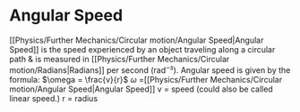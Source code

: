 # Angular Speed
[[Physics/Further Mechanics/Circular motion/Angular Speed|Angular Speed]] is the speed experienced by an object traveling along a circular path & is measured in [[Physics/Further Mechanics/Circular motion/Radians|Radians]] per second (rad$^{-s}$). Angular speed is given by the formula:
$\omega = \frac{v}{r}$
$\omega$ =[[Physics/Further Mechanics/Circular motion/Angular Speed|Angular Speed]]
v = speed (could also be called linear speed.)
r = radius
